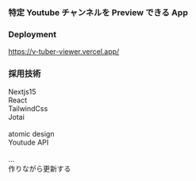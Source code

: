 ### 特定 Youtube チャンネルを Preview できる App

### Deployment
https://v-tuber-viewer.vercel.app/

### 採用技術

Nextjs15</br>
React</br>
TailwindCss</br>
Jotai</br>
</br>
atomic design</br>
Youtude API</br>
</br>
...</br>
作りながら更新する
